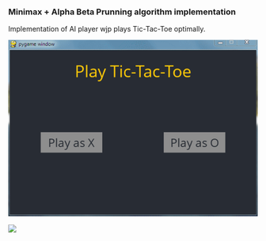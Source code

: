 ### Minimax + Alpha Beta Prunning algorithm implementation

Implementation of AI player wjp plays Tic-Tac-Toe optimally.

![](https://github.com/vuurball/ai-1-minimax-tictactoe/blob/master/demo.gif)

![](https://upload.wikimedia.org/wikipedia/commons/thumb/9/91/AB_pruning.svg/400px-AB_pruning.svg.png)
